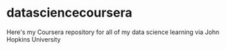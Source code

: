 datasciencecoursera
===================

Here's my Coursera repository for all of my data science learning via John Hopkins University
